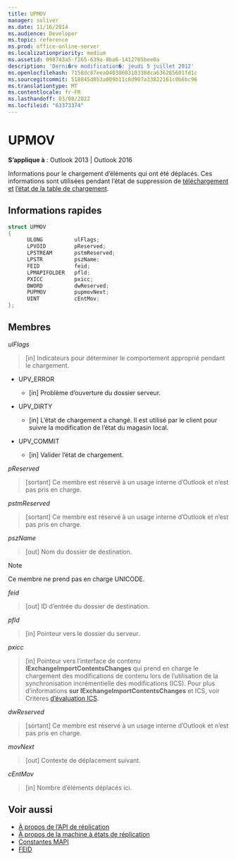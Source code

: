 ```yaml
---
title: UPMOV
manager: soliver
ms.date: 11/16/2014
ms.audience: Developer
ms.topic: reference
ms.prod: office-online-server
ms.localizationpriority: medium
ms.assetid: 098743a5-f265-639a-8ba6-1412705bee0a
description: 'Derni�re modification�: jeudi 5 juillet 2012'
ms.openlocfilehash: 7158dc87eea0403860310338dca636285601fd1c
ms.sourcegitcommit: 518845d053a009b11c8d907a33822161c0b6bc96
ms.translationtype: MT
ms.contentlocale: fr-FR
ms.lasthandoff: 03/08/2022
ms.locfileid: "63373374"
---
```

# <a name="upmov"></a>UPMOV
 
**S’applique à** : Outlook 2013 | Outlook 2016 
  
Informations pour le chargement d’éléments qui ont été déplacés. Ces informations sont utilisées pendant l’état de suppression de [téléchargement et](upload-delete-status-state.md) [l’état de la table de chargement](upload-table-state.md).
  
## <a name="quick-info"></a>Informations rapides

```cpp
struct UPMOV 
{ 
      ULONG          ulFlags; 
      LPVOID         pReserved; 
      LPSTREAM       pstmReserved; 
      LPSTR          pszName; 
      FEID           feid; 
      LPMAPIFOLDER   pfld; 
      PXICC          pxicc; 
      DWORD          dwReserved; 
      PUPMOV         pupmovNext; 
      UINT           cEntMov; 
};
```

## <a name="members"></a>Membres

_ulFlags_
  
> [in] Indicateurs pour déterminer le comportement approprié pendant le chargement.
    
  - UPV_ERROR
    
    - [in] Problème d’ouverture du dossier serveur.
    
  - UPV_DIRTY
    
    - [in] L’état de chargement a changé. Il est utilisé par le client pour suivre la modification de l’état du magasin local.
    
  - UPV_COMMIT
    
    - [in] Valider l’état de chargement.
    
_pReserved_
  
> [sortant] Ce membre est réservé à un usage interne d’Outlook et n’est pas pris en charge. 
    
_pstmReserved_
  
> [sortant] Ce membre est réservé à un usage interne d’Outlook et n’est pas pris en charge. 
    
_pszName_
  
> [out] Nom du dossier de destination. 
    
  > [!NOTE]
  > Ce membre ne prend pas en charge UNICODE. 
  
_feid_
  
> [out] ID d’entrée du dossier de destination. 
    
_pfld_
  
> [in] Pointeur vers le dossier du serveur. 
    
_pxicc_
  
> [in] Pointeur vers l’interface de contenu **IExchangeImportContentsChanges** qui prend en charge le chargement des modifications de contenu lors de l’utilisation de la synchronisation incrémentielle des modifications (ICS). Pour plus d’informations **sur IExchangeImportContentsChanges** et ICS, voir Critères [d’évaluation ICS](https://msdn.microsoft.com/library/aa579252%28EXCHG.80%29.aspx).
    
_dwReserved_
  
> [sortant] Ce membre est réservé à un usage interne d’Outlook et n’est pas pris en charge. 
    
_movNext_
  
> [out] Contexte de déplacement suivant. 
    
_cEntMov_
  
> [in] Nombre d’éléments déplacés ici. 
    
## <a name="see-also"></a>Voir aussi

- [À propos de l’API de réplication](about-the-replication-api.md)
- [À propos de la machine à états de réplication](about-the-replication-state-machine.md)
- [Constantes MAPI](mapi-constants.md)
- [FEID](feid.md)

